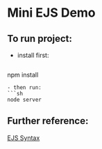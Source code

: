 # Mini EJS Demo
## To run project:
- install first:
   ```sh
npm install
   ```
- then run:
  ```sh
  node server
  ```
## Further reference:
[EJS Syntax](https://ejs.co/)
